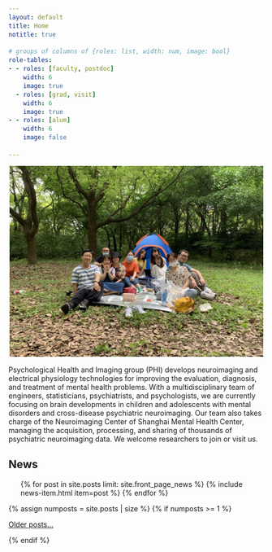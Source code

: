 ```yaml
---
layout: default
title: Home
notitle: true

# groups of columns of {roles: list, width: num, image: bool}
role-tables:
- - roles: [faculty, postdoc]
    width: 6
    image: true
  - roles: [grad, visit]
    width: 6
    image: true
- - roles: [alum]
    width: 6
    image: false

---
```


<p align="center"><img width="500" src="/img/people/group1.jpg"></p>

<div class="jumbotron">
    <p>
Psychological Health and Imaging group (PHI) develops neuroimaging and electrical physiology technologies for improving the evaluation, diagnosis, and treatment of mental health problems. With a multidisciplinary team of engineers, statisticians, psychiatrists, and psychologists, we are currently focusing on brain developments in children and adolescents with mental disorders and cross-disease psychiatric neuroimaging. Our team also takes charge of the Neuroimaging Center of Shanghai Mental Health Center, managing the acquisition, processing, and sharing of thousands of psychiatric neuroimaging data. We welcome researchers to join or visit us.
    </p>
</div>

<section>
    <h2>News</h2>
    <ul class="news list-unstyled">
        {% for post in site.posts limit: site.front_page_news %}
            {% include news-item.html item=post %}
        {% endfor %}
    </ul>
    {% assign numposts = site.posts | size %}
    {% if numposts >= 1 %}
        <p>
            <span class="fa fa-fw fa-history"></span>
            <a href="{{ site.base }}/blog.html">Older posts&hellip;</a>
        </p>
    {% endif %}
</section>
